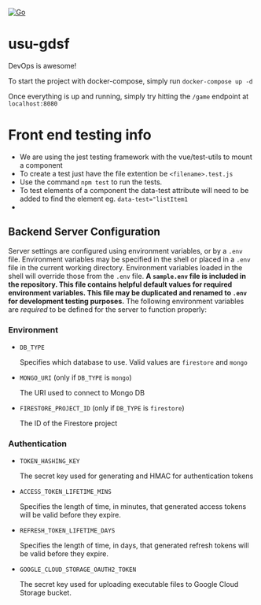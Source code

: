 [![Go](https://github.com/jak103/usu-gdsf/actions/workflows/go.yml/badge.svg)](https://github.com/jak103/usu-gdsf/actions/workflows/go.yml)

# usu-gdsf

DevOps is awesome!

To start the project with docker-compose, simply run `docker-compose up -d`

Once everything is up and running, simply try hitting the `/game` endpoint at `localhost:8080`


# Front end testing info

* We are using the jest testing framework with the vue/test-utils to mount a component
* To create a test just have the file extention be `<filename>.test.js`
* Use the command `npm test` to run the tests.
* To test elements of a component the data-test attribute will need to be added to find the element eg. `data-test="listItem1`
* 

## Backend Server Configuration

Server settings are configured using environment variables, or by a `.env` file. Environment variables may be specified in the shell or placed in a `.env` file in the current working directory. Environment variables loaded in the shell will override those from the `.env` file. **A `sample.env` file is included in the repository. This file contains helpful default values for required environment variables. This file may be duplicated and renamed to `.env` for development testing purposes.** The following environment variables are *required* to be defined for the server to function properly:

### Environment

* `DB_TYPE`

  Specifies which database to use. Valid values are `firestore` and `mongo`

* `MONGO_URI` (only if `DB_TYPE` is `mongo`)

  The URI used to connect to Mongo DB
  
* `FIRESTORE_PROJECT_ID` (only if `DB_TYPE` is `firestore`)

  The ID of the Firestore project

### Authentication

* `TOKEN_HASHING_KEY`

  The secret key used for generating and HMAC for authentication tokens
      
* `ACCESS_TOKEN_LIFETIME_MINS`

  Specifies the length of time, in minutes, that generated access tokens will be valid before they expire.
  
* `REFRESH_TOKEN_LIFETIME_DAYS`

  Specifies the length of time, in days, that generated refresh tokens will be valid before they expire.

* `GOOGLE_CLOUD_STORAGE_OAUTH2_TOKEN`
  
  The secret key used for uploading executable files to Google Cloud Storage bucket. 